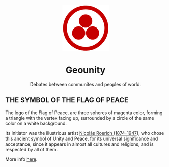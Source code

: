 <p align="center">
  <a href="https://geounity.org" target="_blank">
    <img src="./.readme-images/simbolo.gif" alt="Simbolo de la Paz"/>
  </a>
  <h1 align="center"> Geounity <br /> </h1>
</p>
<p align="center">
  Debates between communites and peoples of world.
</p>

## THE SYMBOL OF THE FLAG OF PEACE

The logo of the Flag of Peace, are three spheres of magenta color, forming a triangle with the vertex facing up, surrounded by a circle of the same color on a white background.

Its initiator was the illustrious artist [Nicolás Roerich (1874-1947)](http://www.banderadelapaz.org/bandera/roerich_biografia.shtml), who chose this ancient symbol of Unity and Peace, for its universal significance and acceptance, since it appears in almost all cultures and religions, and is respected by all of them.

More info [here](http://www.banderadelapaz.org/).
